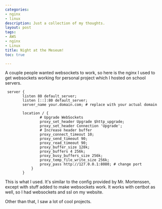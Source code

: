 ```yaml
---
categories:
- nginx
- linux
description: Just a collection of my thoughts.
layout: post
tags:
- AWS
- nginx
- Linux
title: Night at the Meseum!
toc: true

---
```


A couple people wanted websockets to work, so here is the nginx I used to get websockets working for personal project which I hosted on school servers. 

```nginx
 server {
        listen 80 default_server;
        listen [::]:80 default_server;
        server_name your.domain.com; # replace with your actual domain

        location / { 
                # Upgrade WebSockets
                proxy_set_header Upgrade $http_upgrade;
                proxy_set_header Connection 'Upgrade';
                # Increase header buffer
                proxy_connect_timeout 10; 
                proxy_send_timeout 90; 
                proxy_read_timeout 90; 
                proxy_buffer_size 128k;
                proxy_buffers 4 256k;
                proxy_busy_buffers_size 256k;
                proxy_temp_file_write_size 256k;
                proxy_pass http://127.0.0.1:8080; # change port
            }
        }
```

This is what I used. It's similar to the config provided by Mr. Mortenssen, except with stuff added to make websockets work. It works with certbot as well, so I had websockets and ssl on my website. 



Other than that, I saw a lot of cool projects. 
